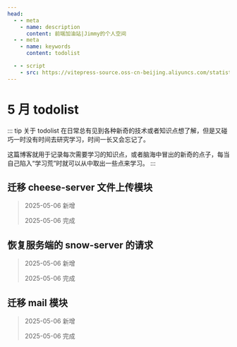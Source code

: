 ```yaml
---
head:
  - - meta
    - name: description
      content: 前端加油站|Jimmy的个人空间
  - - meta
    - name: keywords
      content: todolist

  - - script
    - src: https://vitepress-source.oss-cn-beijing.aliyuncs.com/statistics.js
---
```


# 5 月 todolist

::: tip 关于 todolist
在日常总有见到各种新奇的技术或者知识点想了解，但是又碰巧一时没有时间去研究学习，时间一长又会忘记了。

这篇博客就用于记录每次需要学习的知识点，或者脑海中冒出的新奇的点子，每当自己陷入“学习荒”时就可以从中取出一些点来学习。
:::

## 迁移 cheese-server 文件上传模块

> 2025-05-06 新增
>
> 2025-05-06 完成

## 恢复服务端的 snow-server 的请求

> 2025-05-06 新增
>
> 2025-05-06 完成

## 迁移 mail 模块

> 2025-05-06 新增
>
> 2025-05-06 完成
